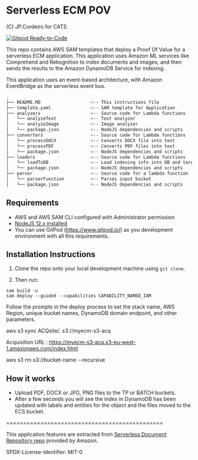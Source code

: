 # Serverless ECM POV

(C) JP.Cordeiro for CATS

[![Gitpod Ready-to-Code](https://img.shields.io/badge/Gitpod-Ready--to--Code-blue?logo=gitpod)](https://gitpod.io/from-referrer/)

This repo contains AWS SAM templates that deploy a Proof Of Value for a serverless ECM application. This application uses Amazon ML services like Comprehend and Rekognition to index documents and images, and then sends the results to the Amazon DynamoDB Service for indexing.

This application uses an event-based architecture, with Amazon EventBridge as the serverless event bus.


```bash
.
├── README.MD                   <-- This instructions file
├── template.yaml               <-- SAM template for Application
├── analyzers                   <-- Source code for Lambda functions
│   └── analyzeText             <-- Text analyzer
│   └── analyzeImage            <-- Image analyzer
│   └── package.json            <-- NodeJS dependencies and scripts
├── converters                  <-- Source code for Lambda functions
│   └── processDOCX             <-- Converts DOCX file into text
│   └── processPDF              <-- Converts PDF files into text
│   └── package.json            <-- NodeJS dependencies and scripts
├── loaders                     <-- Source code for Lambda functions
│   └── loadToDB                <-- Load indexing info into DB and target bucket
│   └── package.json            <-- NodeJS dependencies and scripts
├── parser                      <-- Source code for a lambda function
│   └── parserFunction          <-- Parses input bucket 
│   └── package.json            <-- NodeJS dependencies and scripts
```

## Requirements

* AWS and AWS SAM CLI configured with Administrator permission
* [NodeJS 12.x installed](https://nodejs.org/en/download/)
* You can use GitPod (https://www.gitpod.io/) as you development environment with all this requirements.

## Installation Instructions

1. Clone the repo onto your local development machine using `git clone`.

1. Then run:
``` 
sam build -u
sam deploy --guided --capabilities CAPABILITY_NAMED_IAM
```
Follow the prompts in the deploy process to set the stack name, AWS Region, unique bucket names, DynamoDB domain endpoint, and other parameters.


aws s3 sync ACQsite/. s3://myecm-s3-acq

Acquisition URL : https://myecm-s3-acq.s3-eu-west-1.amazonaws.com/index.html

aws s3 rm s3://bucket-name --recursive

## How it works

* Upload PDF, DOCX or JPG, PNG files to the TP or BATCH buckets.
* After a few seconds you will see the index in DynamoDB has been updated with labels and entities for the object and the files moved to the ECS bucket.

==============================================

This application features are extracted from [Serverless Document Repository repo](https://github.com/aws-samples/s3-to-lambda-patterns/tree/master/decoupled-docrepo) provided by Amazon.


SPDX-License-Identifier: MIT-0
